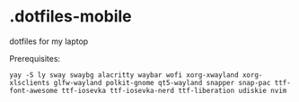 # .dotfiles-mobile
dotfiles for my laptop

Prerequisites:
```
yay -S ly sway swaybg alacritty waybar wofi xorg-xwayland xorg-xlsclients glfw-wayland polkit-gnome qt5-wayland snapper snap-pac ttf-font-awesome ttf-iosevka ttf-iosevka-nerd ttf-liberation udiskie nvim
```
